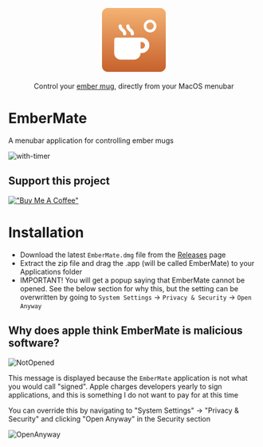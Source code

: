 <p align="center">
  <img src="EmberMate/Assets.xcassets/AppIcon.appiconset/Icon 256.png" alt="EmberMate" width="128" /> <br /><br />
  <span>Control your <a href="https://ember.com/">ember mug</a>, directly from your MacOS menubar</span>
</p>


# EmberMate

A menubar application for controlling ember mugs

![with-timer](https://github.com/matthewnitschke/EmberMate/assets/6363089/6b37e508-8a57-4129-b1ca-23a09f260f7e)

## Support this project
[!["Buy Me A Coffee"](https://www.buymeacoffee.com/assets/img/custom_images/yellow_img.png)](https://www.buymeacoffee.com/matthewnitschke)

# Installation

- Download the latest `EmberMate.dmg` file from the [Releases](https://github.com/matthewnitschke/EmberMate/releases) page
- Extract the zip file and drag the .app (will be called EmberMate) to your Applications folder
- IMPORTANT! You will get a popup saying that EmberMate cannot be opened. See the below section for why this, but the setting can be overwritten by going to `System Settings` -> `Privacy & Security` -> `Open Anyway`

## Why does apple think EmberMate is malicious software?

<img width="501" alt="NotOpened" src="https://github.com/user-attachments/assets/dbbec166-c407-42ac-a66b-77d2c54b03d4" />

This message is displayed because the `EmberMate` application is not what you would call "signed". Apple charges developers yearly to sign applications, and this is something I do not want to pay for at this time

You can override this by navigating to "System Settings" -> "Privacy & Security" and clicking "Open Anyway" in the Security section

![OpenAnyway](https://github.com/user-attachments/assets/e3304f98-3e88-4289-a799-3df67d26a848)
